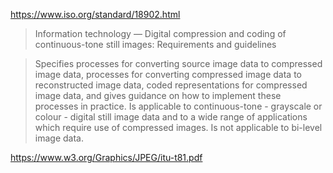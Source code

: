 https://www.iso.org/standard/18902.html

> Information technology — Digital compression and coding of continuous-tone still images: Requirements and guidelines


> Specifies processes for converting source image data to compressed image data,
> processes for converting compressed image data to reconstructed image data,
> coded representations for compressed image data, and gives guidance on how to
> implement these processes in practice. Is applicable to continuous-tone -
> grayscale or colour - digital still image data and to a wide range of
> applications which require use of compressed images. Is not applicable to
> bi-level image data.

https://www.w3.org/Graphics/JPEG/itu-t81.pdf
